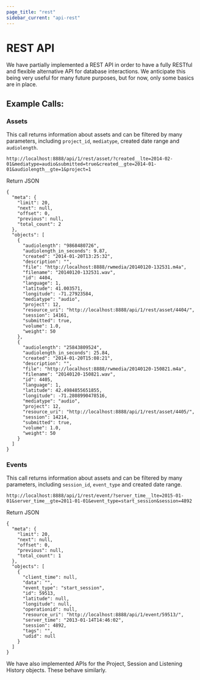 ```yaml
---
page_title: "rest"
sidebar_current: "api-rest"
---
```


# REST API

We have partially implemented a REST API in order to have a fully RESTful and flexible alternative
API for database interactions.  We anticipate this being very useful for many future purposes,
but for now, only some basics are in place.

## Example Calls:

### Assets

This call returns information about assets and can be filtered by many parameters, including
`project_id`, `mediatype`, created date range and `audiolength`.

```
http://localhost:8888/api/1/rest/asset/?created__lte=2014-02-01&mediatype=audio&submitted=true&created__gte=2014-01-01&audiolength__gte=1&project=1
```
Return JSON

```
{
  "meta": {
    "limit": 20,
    "next": null,
    "offset": 0,
    "previous": null,
    "total_count": 2
  },
  "objects": [
    {
      "audiolength": "9868480726",
      "audiolength_in_seconds": 9.87,
      "created": "2014-01-20T13:25:32",
      "description": "",
      "file": "http://localhost:8888/rwmedia/20140120-132531.m4a",
      "filename": "20140120-132531.wav",
      "id": 4404,
      "language": 1,
      "latitude": 41.003571,
      "longitude": -71.27923584,
      "mediatype": "audio",
      "project": 12,
      "resource_uri": "http://localhost:8888/api/1/rest/asset/4404/",
      "session": 14161,
      "submitted": true,
      "volume": 1.0,
      "weight": 50
    },
    {
      "audiolength": "25843809524",
      "audiolength_in_seconds": 25.84,
      "created": "2014-01-20T15:08:21",
      "description": "",
      "file": "http://localhost:8888/rwmedia/20140120-150821.m4a",
      "filename": "20140120-150821.wav",
      "id": 4405,
      "language": 1,
      "latitude": 42.4984855651855,
      "longitude": -71.2808990478516,
      "mediatype": "audio",
      "project": 12,
      "resource_uri": "http://localhost:8888/api/1/rest/asset/4405/",
      "session": 14214,
      "submitted": true,
      "volume": 1.0,
      "weight": 50
    }
  ]
}
```

### Events

This call returns information about assets and can be filtered by many parameters, including
`session_id`, `event_type` and created date range.

```
http://localhost:8888/api/1/rest/event/?server_time__lte=2015-01-01&server_time__gte=2011-01-01&event_type=start_session&session=4892
```
Return JSON

```
{
  "meta": {
    "limit": 20,
    "next": null,
    "offset": 0,
    "previous": null,
    "total_count": 1
  },
  "objects": [
    {
      "client_time": null,
      "data": "",
      "event_type": "start_session",
      "id": 59513,
      "latitude": null,
      "longitude": null,
      "operationid": null,
      "resource_uri": "http://localhost:8888/api/1/event/59513/",
      "server_time": "2013-01-14T14:46:02",
      "session": 4892,
      "tags": "",
      "udid": null
    }
  ]
}
```

We have also implemented APIs for the Project, Session and Listening History objects.
These behave similarly.